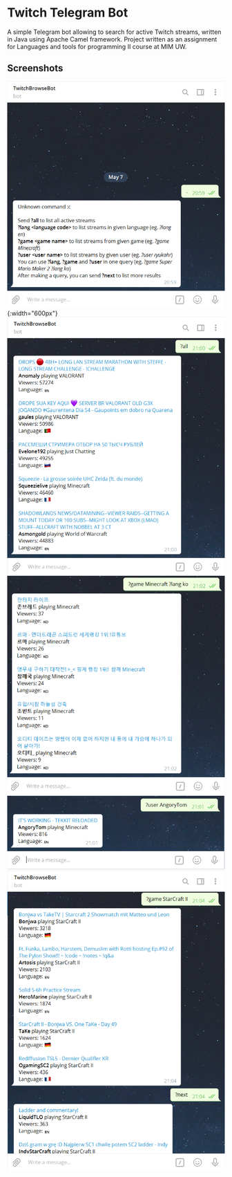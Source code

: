 # Twitch Telegram Bot

A simple Telegram bot allowing to search for active Twitch streams, written in Java using Apache Camel framework. Project written as an assignment for Languages and tools for programming II course at MIM UW.

Screenshots
-----------

![](screen_help.png){:width="600px"}
![](screen_all.png)
![](screen_params.png)
![](screen_user.png)
![](screen_next.png)
